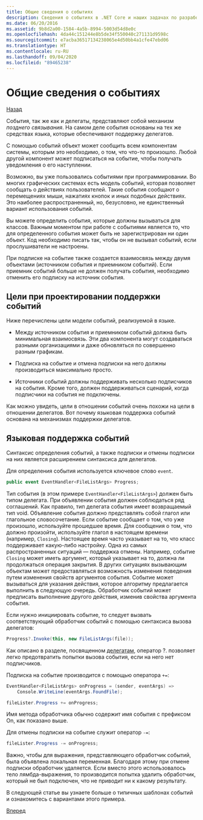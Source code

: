 ```yaml
---
title: Общие сведения о событиях
description: Сведения о событиях в .NET Core и наших задачах по разработке языка для них.
ms.date: 06/20/2016
ms.assetid: 9b8d2a00-1584-4a5b-8994-5003d54d8e0c
ms.openlocfilehash: 4da44c151244e8b5de34f550040c271131d9598c
ms.sourcegitcommit: e7acba36517134238065e4d50bb4a1cfe47ebd06
ms.translationtype: HT
ms.contentlocale: ru-RU
ms.lasthandoff: 09/04/2020
ms.locfileid: "89465238"
---
```

# <a name="introduction-to-events"></a>Общие сведения о событиях

[Назад](delegates-patterns.md)

События, так же как и делегаты, представляют собой механизм *позднего связывания*. На самом деле события основаны на тех же средствах языка, которые обеспечивают поддержку делегатов.

С помощью событий объект может сообщить всем компонентам системы, которым это необходимо, о том, что что-то произошло. Любой другой компонент может подписаться на событие, чтобы получать уведомления о его наступлении.

Возможно, вы уже пользовались событиями при программировании. Во многих графических системах есть модель событий, которая позволяет сообщать о действиях пользователей. Такие события сообщают о перемещениях мыши, нажатиях кнопок и иных подобных действиях. Это наиболее распространенный, но, безусловно, не единственный вариант использования событий.

Вы можете определить события, которые должны вызываться для классов. Важным моментом при работе с событиями является то, что для определенного события может быть не зарегистрирован ни один объект. Код необходимо писать так, чтобы он не вызывал событий, если прослушиватели не настроены.

При подписке на событие также создается взаимосвязь между двумя объектами (источником события и приемником событий). Если приемник событий больше не должен получать события, необходимо отменить его подписку на источник события.

## <a name="design-goals-for-event-support"></a>Цели при проектировании поддержки событий

Ниже перечислены цели модели событий, реализуемой в языке.

- Между источником события и приемником событий должна быть минимальная взаимосвязь. Эти два компонента могут создаваться разными организациями и даже обновляться по совершенно разным графикам.

- Подписка на событие и отмена подписки на него должны производиться максимально просто.

- Источники событий должны поддерживать несколько подписчиков на события. Кроме того, должен поддерживаться сценарий, когда подписчики на события не подключены.

Как можно увидеть, цели в отношении событий очень похожи на цели в отношении делегатов.
Вот почему языковая поддержка событий основана на механизмах поддержки делегатов.

## <a name="language-support-for-events"></a>Языковая поддержка событий

Синтаксис определения событий, а также подписки и отмены подписки на них является расширением синтаксиса для делегатов.

Для определения события используется ключевое слово `event`.

```csharp
public event EventHandler<FileListArgs> Progress;
```

Тип события (в этом примере `EventHandler<FileListArgs>`) должен быть типом делегата. При объявлении события должен соблюдаться ряд соглашений. Как правило, тип делегата события имеет возвращаемый тип void.
Объявление события должно представлять собой глагол или глагольное словосочетание.
Если событие сообщает о том, что уже произошло, используйте прошедшее время. Для сообщения о том, что должно произойти, используйте глагол в настоящем времени (например, `Closing`). Настоящее время часто указывает на то, что класс поддерживает какую-либо настройку. Одна из самых распространенных ситуаций — поддержка отмены. Например, событие `Closing` может иметь аргумент, который указывает на то, должна ли продолжаться операция закрытия.  В других ситуациях вызывающим объектам может предоставляться возможность изменения поведения путем изменения свойств аргументов события. Событие может вызываться для указания действия, которое алгоритму предлагается выполнить в следующую очередь. Обработчик событий может предписать выполнение другого действия, изменив свойства аргумента события.

Если нужно инициировать событие, то следует вызвать соответствующий обработчик событий с помощью синтаксиса вызова делегатов:

```csharp
Progress?.Invoke(this, new FileListArgs(file));
```

Как описано в разделе, посвященном [делегатам](delegates-patterns.md), оператор ?.
позволяет легко предотвратить попытки вызова события, если на него нет подписчиков.

Подписка на событие производится с помощью оператора `+=`:

```csharp
EventHandler<FileListArgs> onProgress = (sender, eventArgs) =>
    Console.WriteLine(eventArgs.FoundFile);

fileLister.Progress += onProgress;
```

Имя метода обработчика обычно содержит имя события с префиксом On, как показано выше.

Для отмены подписки на событие служит оператор `-=`:

```csharp
fileLister.Progress -= onProgress;
```

Важно, чтобы для выражения, представляющего обработчик событий, была объявлена локальная переменная. Благодаря этому при отмене подписки обработчик удаляется.
Если вместо этого использовалось тело лямбда-выражения, то производится попытка удалить обработчик, который не был подключен, что не приводит ни к какому результату.

В следующей статье вы узнаете больше о типичных шаблонах событий и ознакомитесь с вариантами этого примера.

[Вперед](event-pattern.md)
